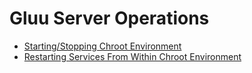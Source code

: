 # Gluu Server Operations

- [Starting/Stopping Chroot Environment](start-stop-chroot.md)
- [Restarting Services From Within Chroot Environment](restart-services-within-chroot.md)

